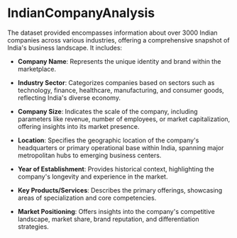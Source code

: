 # IndianCompanyAnalysis

The dataset provided encompasses information about over 3000 Indian companies across various industries, offering a comprehensive snapshot of India's business landscape. It includes:

- **Company Name**: Represents the unique identity and brand within the marketplace.
  
- **Industry Sector**: Categorizes companies based on sectors such as technology, finance, healthcare, manufacturing, and consumer goods, reflecting India's diverse economy.
  
- **Company Size**: Indicates the scale of the company, including parameters like revenue, number of employees, or market capitalization, offering insights into its market presence.
  
- **Location**: Specifies the geographic location of the company's headquarters or primary operational base within India, spanning major metropolitan hubs to emerging business centers.
  
- **Year of Establishment**: Provides historical context, highlighting the company's longevity and experience in the market.
  
- **Key Products/Services**: Describes the primary offerings, showcasing areas of specialization and core competencies.
  
- **Market Positioning**: Offers insights into the company's competitive landscape, market share, brand reputation, and differentiation strategies.
